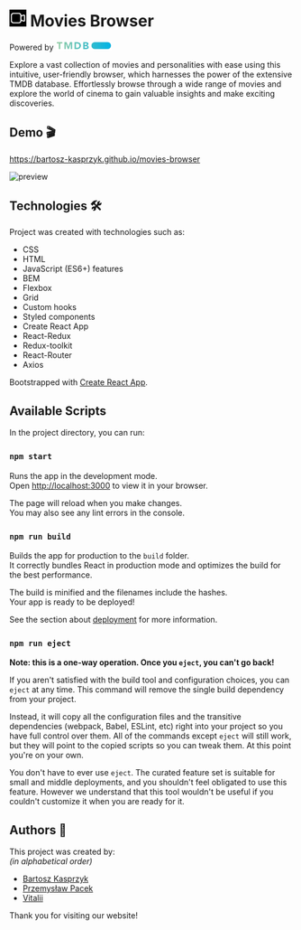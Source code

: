 # <img width="30px" src="/public/icon192.png" /> Movies Browser

Powered by <a href="https://www.themoviedb.org/"><img src="/src/images/tmdb.png" alt="TMDB logo" width="100"></a>

Explore a vast collection of movies and personalities with ease using this intuitive, user-friendly browser, which harnesses the power of the extensive TMDB database. Effortlessly browse through a wide range of movies and explore the world of cinema to gain valuable insights and make exciting discoveries.

## Demo 🎬

https://bartosz-kasprzyk.github.io/movies-browser

![preview](/public/movies-browser.gif)

## Technologies 🛠️

Project was created with technologies such as:
* CSS
* HTML
* JavaScript (ES6+) features
* BEM
* Flexbox
* Grid
* Custom hooks
* Styled components
* Create React App
* React-Redux
* Redux-toolkit
* React-Router
* Axios

Bootstrapped with [Create React App](https://github.com/facebook/create-react-app).

## Available Scripts

In the project directory, you can run:

### `npm start`

Runs the app in the development mode.\
Open [http://localhost:3000](http://localhost:3000) to view it in your browser.

The page will reload when you make changes.\
You may also see any lint errors in the console.

### `npm run build`

Builds the app for production to the `build` folder.\
It correctly bundles React in production mode and optimizes the build for the best performance.

The build is minified and the filenames include the hashes.\
Your app is ready to be deployed!

See the section about [deployment](https://facebook.github.io/create-react-app/docs/deployment) for more information.

### `npm run eject`

**Note: this is a one-way operation. Once you `eject`, you can't go back!**

If you aren't satisfied with the build tool and configuration choices, you can `eject` at any time. This command will remove the single build dependency from your project.

Instead, it will copy all the configuration files and the transitive dependencies (webpack, Babel, ESLint, etc) right into your project so you have full control over them. All of the commands except `eject` will still work, but they will point to the copied scripts so you can tweak them. At this point you're on your own.

You don't have to ever use `eject`. The curated feature set is suitable for small and middle deployments, and you shouldn't feel obligated to use this feature. However we understand that this tool wouldn't be useful if you couldn't customize it when you are ready for it.

## Authors 👥 

This project was created by: <br>*(in alphabetical order)*

- [Bartosz Kasprzyk](https://github.com/bartosz-kasprzyk)  
- [Przemysław Pacek](https://github.com/przemyslaw-pacek)  
- [Vitalii](https://github.com/VITALIKXXX)

Thank you for visiting our website!
